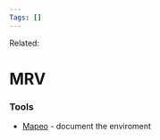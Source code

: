 ```yaml
---
Tags: []
---
```

Related: 
# MRV

### Tools
- [Mapeo](https://www.earthdefenderstoolkit.com/toolkit/mapeo-monitor-and-document-the-world-around-you/) - document the enviroment 